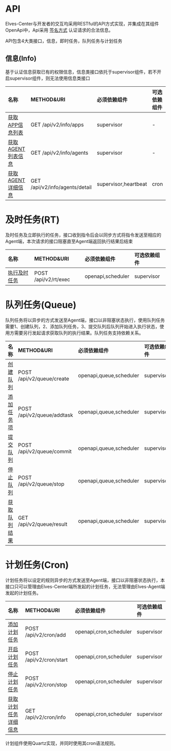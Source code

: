 # API

Elves-Center与开发者的交互均采用RESTful的API方式实现，并集成在其组件OpenApi中，Api采用 [签名方式](/api/sign.md) 认证请求的合法信息。

API包含4大类接口，信息，即时任务，队列任务与计划任务

## **信息\(Info\)**

基于认证信息获取已有的权限信息，信息类接口依托于supervisor组件，若不开启supervisor组件，则无法使用信息类接口

| **名称** | **METHOD&URI** | **必须依赖组件** | **可选依赖组件** |
| :--- | :--- | :--- | :--- |
| [获取APP信息列表](/api/public/apps.md) | GET /api/v2/info/apps | supervisor | - |
| [获取AGENT列表信息](/api/public/agent-list.md) | GET /api/v2/info/agents | supervisor | - |
| [获取AGENT详细信息](/api/public/agent-detail.md) | GET /api/v2/info/agents/detail | supervisor,heartbeat | cron |

# 及时任务\(RT\)

及时任务及立即执行的任务，接口收到指令后会以同步方式将指令发送至相应的Agent端，本次请求的接口阻塞直至Agent端返回执行结果后结束

| **名称** | **METHOD&URI** | **必须依赖组件** | **可选依赖组件** |
| :--- | :--- | :--- | :--- |
| [执行及时任务](/api/rt/exec.md) | POST /api/v2/rt/exec | openapi,scheduler | supervisor |

# 队列任务\(Queue\)

队列任务将以异步的方式发送至Agent端，接口以非阻塞状态执行，使用队列任务需要1、创建队列，2、添加队列任务，3、提交队列后队列开始进入执行状态，使用方需要另行发起请求获取队列的执行结果。队列任务支持依赖关系。

| **名称** | **METHOD&URI** | **必须依赖组件** | **可选依赖组件** |
| :--- | :--- | :--- | :--- |
| [创建队列](/api/queue/create.md) | POST /api/v2/queue/create | openapi,queue,scheduler | supervisor |
| [添加任务项](/api/queue/add-task.md) | POST /api/v2/queue/addtask | openapi,queue,scheduler | supervisor |
| [提交队列](/api/queue/submit.md) | POST /api/v2/queue/commit | openapi,queue,scheduler | supervisor |
| [停止队列](/api/queue/stop.md) | POST /api/v2/queue/stop | openapi,queue,scheduler | supervisor |
| [获取队列结果](/api/queue/result.md) | GET /api/v2/queue/result | openapi,queue,scheduler | supervisor |

# 计划任务\(Cron\)

计划任务将以设定的规则异步的方式发送至Agent端，接口以非阻塞状态执行，本接口只可以管理由Elves-Center端所发起的计划任务，无法管理由Elves-Agent端发起的计划任务。

| **名称** | **METHOD&URI** | **必须依赖组件** | **可选依赖组件** |
| :--- | :--- | :--- | :--- |
| [添加计划任务](/api/cron/add.md) | POST /api/v2/cron/add | openapi,cron,scheduler | supervisor |
| [开启计划任务](/api/cron/start.md) | POST /api/v2/cron/start | openapi,cron,scheduler | supervisor |
| [停止计划任务](/api/cron/stop.md) | POST /api/v2/cron/stop | openapi,cron,scheduler | supervisor |
| [获取计划任务详细信息](/api/cron/info.md) | GET /api/v2/cron/info | openapi,cron,scheduler | supervisor |

计划组件使用Quartz实现，并同时使用其cron语法规则。


